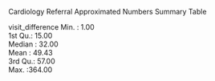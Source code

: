  Cardiology Referral Approximated Numbers Summary Table 
 
 visit_difference
 Min.   :  1.00  
 1st Qu.: 15.00  
 Median : 32.00  
 Mean   : 49.43  
 3rd Qu.: 57.00  
 Max.   :364.00 
